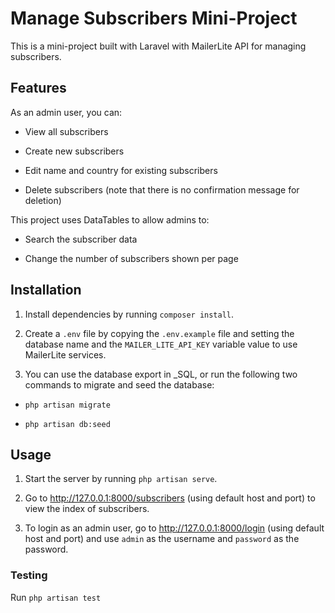 # Manage Subscribers Mini-Project

This is a mini-project built with Laravel with MailerLite API for managing subscribers.

## Features

As an admin user, you can:

-   View all subscribers

-   Create new subscribers

-   Edit name and country for existing subscribers

-   Delete subscribers (note that there is no confirmation message for deletion)

This project uses DataTables to allow admins to:

-   Search the subscriber data

-   Change the number of subscribers shown per page

## Installation

1. Install dependencies by running `composer install`.

2. Create a `.env` file by copying the `.env.example` file and setting the database name and the `MAILER_LITE_API_KEY` variable value to use MailerLite services.

3. You can use the database export in \_SQL, or run the following two commands to migrate and seed the database:

-   `php artisan migrate`

-   `php artisan db:seed`

## Usage

1. Start the server by running `php artisan serve`.

2. Go to http://127.0.0.1:8000/subscribers (using default host and port) to view the index of subscribers.

3. To login as an admin user, go to http://127.0.0.1:8000/login (using default host and port) and use `admin` as the username and `password` as the password.

### Testing

Run `php artisan test`
